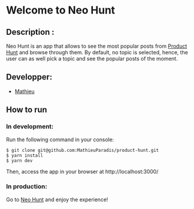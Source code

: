 # Welcome to Neo Hunt

## Description :
Neo Hunt is an app that allows to see the most popular posts from [Product Hunt](https://www.producthunt.com/) and browse through them.
By default, no topic is selected, hence, the user can as well pick a topic and see the popular posts of the moment. 


## Developper:
- [Mathieu](https://github.com/MathieuParadis)


## How to run
### In development:
Run the following command in your console:
```console
$ git clone git@github.com:MathieuParadis/product-hunt.git
$ yarn install
$ yarn dev
```
  
Then, access the app in your browser at http://localhost:3000/ 

### In production:
Go to [Neo Hunt](https://neo-hunt.herokuapp.com/) and enjoy the experience!
